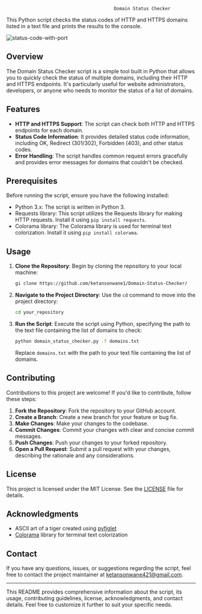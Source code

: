                                             Domain Status Checker

This Python script checks the status codes of HTTP and HTTPS domains listed in a text file and prints the results to the console.

![status-code-with-port](https://github.com/ketansonwane1/Domain-Status-Code-Checker/assets/141003493/e53631ae-f06c-4275-97a5-3014177a6421)


## Overview

The Domain Status Checker script is a simple tool built in Python that allows you to quickly check the status of multiple domains, including their HTTP and HTTPS endpoints. It's particularly useful for website administrators, developers, or anyone who needs to monitor the status of a list of domains.

## Features

- **HTTP and HTTPS Support**: The script can check both HTTP and HTTPS endpoints for each domain.
- **Status Code Information**: It provides detailed status code information, including OK, Redirect (301/302), Forbidden (403), and other status codes.
- **Error Handling**: The script handles common request errors gracefully and provides error messages for domains that couldn't be checked.

## Prerequisites

Before running the script, ensure you have the following installed:

- Python 3.x: The script is written in Python 3.
- Requests library: This script utilizes the Requests library for making HTTP requests. Install it using `pip install requests`.
- Colorama library: The Colorama library is used for terminal text colorization. Install it using `pip install colorama`.

## Usage

1. **Clone the Repository**: Begin by cloning the repository to your local machine:

    ```bash
    gi clone https://github.com/ketansonwane1/Domain-Status-Checker/

    ```

2. **Navigate to the Project Directory**: Use the `cd` command to move into the project directory:

    ```bash
    cd your_repository
    ```

3. **Run the Script**: Execute the script using Python, specifying the path to the text file containing the list of domains to check:

    ```bash
    python domain_status_checker.py -f domains.txt
    ```

    Replace `domains.txt` with the path to your text file containing the list of domains.

## Contributing

Contributions to this project are welcome! If you'd like to contribute, follow these steps:

1. **Fork the Repository**: Fork the repository to your GitHub account.
2. **Create a Branch**: Create a new branch for your feature or bug fix.
3. **Make Changes**: Make your changes to the codebase.
4. **Commit Changes**: Commit your changes with clear and concise commit messages.
5. **Push Changes**: Push your changes to your forked repository.
6. **Open a Pull Request**: Submit a pull request with your changes, describing the rationale and any considerations.

## License

This project is licensed under the MIT License. See the [LICENSE](LICENSE) file for details.

## Acknowledgments

- ASCII art of a tiger created using [pyfiglet](https://github.com/pwaller/pyfiglet)
- [Colorama](https://github.com/tartley/colorama) library for terminal text colorization

## Contact

If you have any questions, issues, or suggestions regarding the script, feel free to contact the project maintainer at ketansonwane421@gmail.com.

---

This README provides comprehensive information about the script, its usage, contributing guidelines, license, acknowledgments, and contact details. Feel free to customize it further to suit your specific needs.

